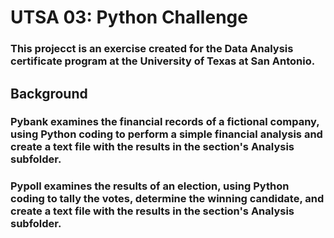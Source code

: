 # UTSA 03: Python Challenge

### This projecct is an exercise created for the Data Analysis certificate program at the University of Texas at San Antonio.

## Background
### Pybank examines the financial records of a fictional company, using Python coding to perform a simple financial analysis and create a text file with the results in the section's Analysis subfolder.

### Pypoll examines the results of an election, using Python coding to tally the votes, determine the winning candidate, and create a  text file with the results in the section's Analysis subfolder.

